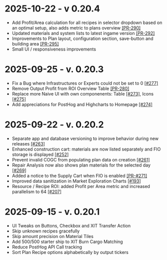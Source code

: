 # 2025-10-22 - v 0.20.4

- Add Profit/Area calculation for all recipes in selector dropdown based on an optimal setup, also adds metric to plans overview [[PR-290]](https://github.com/PRUNplanner/frontend/pull/290)
- Updated materials and system lists to latest ingame version [[PR-292]](https://github.com/PRUNplanner/frontend/pull/292)
- Improvements to Plan layout, configuration section, save-button and building area [[PR-295]](https://github.com/PRUNplanner/frontend/pull/295)
- Small UI / responsiveness improvements

# 2025-09-25 - v. 0.20.3

- Fix a Bug where Infrastructures or Experts could not be set to 0 [[#277]](https://github.com/PRUNplanner/frontend/pull/277)
- Remove Output Profit from ROI Overview Table [[PR-280]](https://github.com/PRUNplanner/frontend/pull/280)
- Replace more Naive UI with own componenents: Table [[#273]](https://github.com/PRUNplanner/frontend/pull/273), Icons [[#275]](https://github.com/PRUNplanner/frontend/pull/275)
- Add appreciations for PostHog and Highcharts to Homepage [[#274]](https://github.com/PRUNplanner/frontend/pull/274)


# 2025-09-22 - v. 0.20.2

- Separate app and database versioning to improve behavior during new releases [[#263]](https://github.com/PRUNplanner/frontend/issues/263)
- Enhanced construction cart: materials are now listed separately and FIO storage is displayed [[#252]](https://github.com/PRUNplanner/frontend/issues/252)
- Prevent invalid COGC from populating plan data on creation [[#261]](https://github.com/PRUNplanner/frontend/issues/261)
- Repair Analysis now also shows plan materials for the selected day [[#269]](https://github.com/PRUNplanner/frontend/issues/269)
- Added a notice to the Supply Cart when FIO is enabled [[PR-#271]](https://github.com/PRUNplanner/frontend/pull/271)
- Improved data sanitization in Market Exploration Charts [[#193]](https://github.com/PRUNplanner/frontend/issues/193)
- Resource / Recipe ROI: added Profit per Area metric and increased parallelism to 64 [[#207]](https://github.com/PRUNplanner/frontend/issues/207)


# 2025-09-15 - v. 0.20.1

- UI Tweaks on Buttons, Checkbox and XIT Transfer Action
- Skip unknown recipes gracefully
- Skip amount precision on Material Tiles
- Add 500/500 starter ship to XIT Burn Cargo Matching
- Reduce PostHog API Call tracking
- Sort Plan Recipe options alphabetically by output tickers
